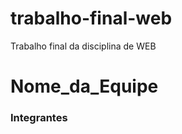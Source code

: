 # trabalho-final-web
Trabalho final da disciplina de WEB

# Nome_da_Equipe

### Integrantes
[comment]: <> (Coloque aqui o nome completo, em ordem alfabética, 
e o link para o GitHub, de cada um dos colaboradores do projeto)
